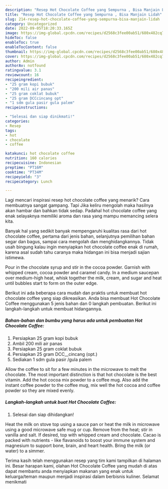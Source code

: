 ```yaml
---
description: "Resep Hot Chocolate Coffee yang Sempurna , Bisa Manjain Lidah"
title: "Resep Hot Chocolate Coffee yang Sempurna , Bisa Manjain Lidah"
slug: 214-resep-hot-chocolate-coffee-yang-sempurna-bisa-manjain-lidah
category: Uncategorized
date: 2022-09-05T18:20:33.165Z
image: https://img-global.cpcdn.com/recipes/d2568c3fee00ab51/680x482cq70/hot-chocolate-coffee-foto-resep-utama.jpg
hideToc: false
enableToc: true
enableTocContent: false
thumbnail: https://img-global.cpcdn.com/recipes/d2568c3fee00ab51/680x482cq70/hot-chocolate-coffee-foto-resep-utama.jpg
cover: https://img-global.cpcdn.com/recipes/d2568c3fee00ab51/680x482cq70/hot-chocolate-coffee-foto-resep-utama.jpg
author: Admin
authorAv: notfound
ratingvalue: 3.1
reviewcount: 16
recipeingredient:
- "25 gram kopi bubuk"
- "200 mili air panas"
- "25 gram coklat bubuk"
- "25 gram DCCcincang opt"
- "1 sdm gula pasir gula palem"
recipeinstructions:

- "Selesai dan siap dinikmati!"
categories:
- Resep
tags:
- hot
- chocolate
- coffee

katakunci: hot chocolate coffee 
nutrition: 160 calories
recipecuisine: Indonesian
preptime: "PT16M"
cooktime: "PT34M"
recipeyield: "3"
recipecategory: Lunch

---
```



Lagi mencari inspirasi resep hot chocolate coffee yang menarik? Cara membuatnya sangat gampang. Tapi Jika keliru mengolah maka hasilnya akan hambar dan bahkan tidak sedap. Padahal hot chocolate coffee yang enak selayaknya memiliki aroma dan rasa yang mampu memancing selera kita.


Banyak hal yang sedikit banyak mempengaruhi kualitas rasa dari hot chocolate coffee, pertama dari jenis bahan, selanjutnya pemilihan bahan segar dan bagus, sampai cara mengolah dan menghidangkannya. Tidak usah bingung kalau ingin menyiapkan hot chocolate coffee enak di rumah, karena asal sudah tahu caranya maka hidangan ini bisa menjadi sajian istimewa.

Pour in the chocolate syrup and stir in the cocoa powder. Garnish with whipped cream, cocoa powder and caramel candy. In a medium saucepan over medium-high heat, whisk together the milk, cream, and sugar and heat until bubbles start to form on the outer edge.


Berikut ini ada beberapa cara mudah dan praktis untuk membuat hot chocolate coffee yang siap dikreasikan. Anda bisa membuat Hot Chocolate Coffee menggunakan 5 jenis bahan dan 0 langkah pembuatan. Berikut ini langkah-langkah untuk membuat hidangannya.

<!--inarticleads1-->

##### Bahan-bahan dan bumbu yang harus ada untuk pembuatan Hot Chocolate Coffee:

1. Persiapkan 25 gram kopi bubuk
1. Ambil 200 mili air panas
1. Persiapkan 25 gram coklat bubuk
1. Persiapkan 25 gram DCC,,,cincang (opt.)
1. Sediakan 1 sdm gula pasir /gula palem


Allow the coffee to sit for a few minutes in the microwave to melt the chocolate. The most important distinction is that hot chocolate is the best vitamin. Add the hot cocoa mix powder to a coffee mug. Also add the instant coffee powder to the coffee mug, mix well the hot cocoa and coffee powder so they are mixed evenly. 

<!--inarticleads2-->

##### Langkah-langkah untuk buat Hot Chocolate Coffee:


1. Selesai dan siap dihidangkan!

Heat the milk on stove top using a sauce pan or heat the milk in microwave using a good microwave safe mug or cup. Remove from the heat; stir in vanilla and salt. If desired, top with whipped cream and chocolate. Cacao is packed with nutrients - like flavanoids to boost your immune system and magnesium to support bone, brain, and heart health. Bring the milk (or water) to a simmer. 

Terima kasih telah menggunakan resep yang tim kami tampilkan di halaman ini. Besar harapan kami, olahan Hot Chocolate Coffee yang mudah di atas dapat membantu anda menyiapkan makanan yang enak untuk keluarga/teman maupun menjadi inspirasi dalam berbisnis kuliner. Selamat menikmati
